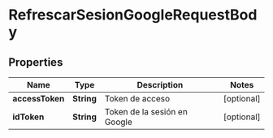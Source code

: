 

# RefrescarSesionGoogleRequestBody

## Properties

Name | Type | Description | Notes
------------ | ------------- | ------------- | -------------
**accessToken** | **String** | Token de acceso |  [optional]
**idToken** | **String** | Token de la sesión en Google |  [optional]



